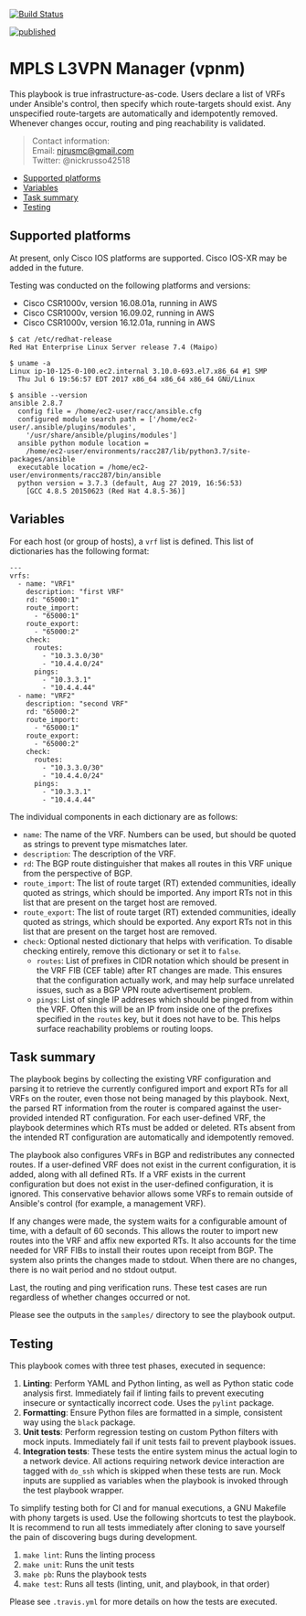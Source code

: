 [![Build Status](
https://travis-ci.org/nickrusso42518/vpnm.svg?branch=master)](
https://travis-ci.org/nickrusso42518/vpnm)

[![published](
http://cs.co/codeex-badge)](
https://developer.cisco.com/codeexchange/github/repo/nickrusso42518/vpnm)

# MPLS L3VPN Manager (vpnm)
This playbook is true infrastructure-as-code. Users declare a list of VRFs
under Ansible's control, then specify which route-targets should exist.
Any unspecified route-targets are automatically and idempotently removed.
Whenever changes occur, routing and ping reachability is validated.

> Contact information:\
> Email:    njrusmc@gmail.com\
> Twitter:  @nickrusso42518

  * [Supported platforms](#supported-platforms)
  * [Variables](#variables)
  * [Task summary](#task-summary)
  * [Testing](#testing)

## Supported platforms
At present, only Cisco IOS platforms are supported. Cisco IOS-XR may
be added in the future.

Testing was conducted on the following platforms and versions:
  * Cisco CSR1000v, version 16.08.01a, running in AWS
  * Cisco CSR1000v, version 16.09.02, running in AWS
  * Cisco CSR1000v, version 16.12.01a, running in AWS

```
$ cat /etc/redhat-release
Red Hat Enterprise Linux Server release 7.4 (Maipo)

$ uname -a
Linux ip-10-125-0-100.ec2.internal 3.10.0-693.el7.x86_64 #1 SMP
  Thu Jul 6 19:56:57 EDT 2017 x86_64 x86_64 x86_64 GNU/Linux

$ ansible --version
ansible 2.8.7
  config file = /home/ec2-user/racc/ansible.cfg
  configured module search path = ['/home/ec2-user/.ansible/plugins/modules',
    '/usr/share/ansible/plugins/modules']
  ansible python module location =
    /home/ec2-user/environments/racc287/lib/python3.7/site-packages/ansible
  executable location = /home/ec2-user/environments/racc287/bin/ansible
  python version = 3.7.3 (default, Aug 27 2019, 16:56:53)
    [GCC 4.8.5 20150623 (Red Hat 4.8.5-36)]
```

## Variables
For each host (or group of hosts), a `vrf` list is defined. This list of
dictionaries has the following format:

```
---
vrfs:
  - name: "VRF1"
    description: "first VRF"
    rd: "65000:1"
    route_import:
      - "65000:1"
    route_export:
      - "65000:2"
    check:
      routes:
        - "10.3.3.0/30"
        - "10.4.4.0/24"
      pings:
        - "10.3.3.1"
        - "10.4.4.44"
  - name: "VRF2"
    description: "second VRF"
    rd: "65000:2"
    route_import:
      - "65000:1"
    route_export:
      - "65000:2"
    check:
      routes:
        - "10.3.3.0/30"
        - "10.4.4.0/24"
      pings:
        - "10.3.3.1"
        - "10.4.4.44"
```

The individual components in each dictionary are as follows:
  * `name`: The name of the VRF. Numbers can be used, but should be quoted
    as strings to prevent type mismatches later.
  * `description`: The description of the VRF.
  * `rd`: The BGP route distinguisher that makes all routes in this VRF
    unique from the perspective of BGP.
  * `route_import`: The list of route target (RT) extended communities,
    ideally quoted as strings, which should be imported. Any import RTs not
    in this list that are present on the target host are removed.
  * `route_export`: The list of route target (RT) extended communities,
    ideally quoted as strings, which should be exported. Any export RTs not
    in this list that are present on the target host are removed.
  * `check`: Optional nested dictionary that helps with verification. To
    disable checking entirely, remove this dictionary or set it to `false`.
      * `routes`: List of prefixes in CIDR notation which should be present
        in the VRF FIB (CEF table) after RT changes are made. This ensures
        that the configuration actually work, and may help surface unrelated
        issues, such as a BGP VPN route advertisement problem.
      * `pings`: List of single IP addreses which should be pinged from
        within the VRF. Often this will be an IP from inside one of the
        prefixes specified in the `routes` key, but it does not have to be.
        This helps surface reachability problems or routing loops.

## Task summary
The playbook begins by collecting the existing VRF configuration and parsing
it to retrieve the currently configured import and export RTs for all VRFs
on the router, even those not being managed by this playbook. Next, the
parsed RT information from the router is compared against the user-provided
intended RT configuration. For each user-defined VRF, the playbook determines
which RTs must be added or deleted. RTs absent from the intended RT
configuration are automatically and idempotently removed.

The playbook also configures VRFs in BGP and redistributes any connected
routes. If a user-defined VRF does not exist in the current configuration, it
is added, along with all defined RTs. If a VRF exists in the current
configuration but does not exist in the user-defined configuration, it is
ignored. This conservative behavior allows some VRFs to remain outside of
Ansible's control (for example, a management VRF).

If any changes were made, the system waits for a configurable amount of time,
with a default of 60 seconds. This allows the router to import new routes into
the VRF and affix new exported RTs. It also accounts for the time needed for
VRF FIBs to install their routes upon receipt from BGP. The system also
prints the changes made to stdout. When there are no changes, there is no
wait period and no stdout output.

Last, the routing and ping verification runs. These test cases are run
regardless of whether changes occurred or not.

Please see the outputs in the `samples/` directory to see the playbook output.

## Testing
This playbook comes with three test phases, executed in sequence:
1. __Linting__: Perform YAML and Python linting, as well as Python static code
  analysis first. Immediately fail if linting fails to prevent executing
  insecure or syntactically incorrect code. Uses the `pylint` package.
2. __Formatting__: Ensure Python files are formatted in a simple, consistent
   way using the `black` package.
3. __Unit tests__: Perform regression testing on custom Python filters with mock
  inputs. Immediately fail if unit tests fail to prevent playbook issues.
4. __Integration tests__: These tests the entire system minus the actual
  login to a network device. All actions requiring network device interaction
  are tagged with `do_ssh` which is skipped when these tests are run. Mock
  inputs are supplied as variables when the playbook is invoked through the
  test playbook wrapper.

To simplify testing both for CI and for manual executions, a GNU Makefile
with phony targets is used. Use the following shortcuts to test the playbook.
It is recommend to run all tests immediately after cloning to save yourself
the pain of discovering bugs during development.
1. `make lint`: Runs the linting process
2. `make unit`: Runs the unit tests
3. `make pb`: Runs the playbook tests
4. `make test`: Runs all tests (linting, unit, and playbook, in that order)

Please see `.travis.yml` for more details on how the tests are executed.
